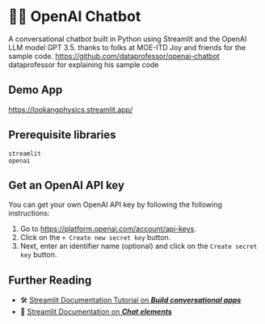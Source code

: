 # 🤖💬 OpenAI Chatbot

A conversational chatbot built in Python using Streamlit and the OpenAI LLM model GPT 3.5.
thanks to 
folks at MOE-ITD Joy and friends for the sample code.
https://github.com/dataprofessor/openai-chatbot dataprofessor for explaining his sample code

## Demo App

https://lookangphysics.streamlit.app/

## Prerequisite libraries

```
streamlit
openai
```

## Get an OpenAI API key

You can get your own OpenAI API key by following the following instructions:
1. Go to https://platform.openai.com/account/api-keys.
2. Click on the `+ Create new secret key` button.
3. Next, enter an identifier name (optional) and click on the `Create secret key` button.

## Further Reading

- 🛠️ [Streamlit Documentation Tutorial on _**Build conversational apps**_](https://docs.streamlit.io/knowledge-base/tutorials/build-conversational-apps)
- 📖 [Streamlit Documentation on _**Chat elements**_](https://docs.streamlit.io/library/api-reference/chat)
